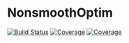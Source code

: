 # NonsmoothOptim

[![Build Status](https://travis-ci.com/dourouc05/NonsmoothOptim.jl.svg?branch=master)](https://travis-ci.com/dourouc05/NonsmoothOptim.jl)
[![Coverage](https://codecov.io/gh/dourouc05/NonsmoothOptim.jl/branch/master/graph/badge.svg)](https://codecov.io/gh/dourouc05/NonsmoothOptim.jl)
[![Coverage](https://coveralls.io/repos/github/dourouc05/NonsmoothOptim.jl/badge.svg?branch=master)](https://coveralls.io/github/dourouc05/NonsmoothOptim.jl?branch=master)
